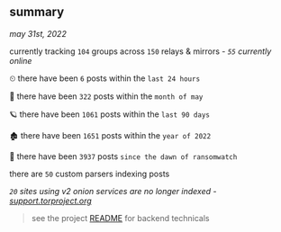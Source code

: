 
## summary
_may 31st, 2022_

currently tracking `104` groups across `150` relays & mirrors - _`55` currently online_

⏲ there have been `6` posts within the `last 24 hours`

🦈 there have been `322` posts within the `month of may`

🪐 there have been `1061` posts within the `last 90 days`

🏚 there have been `1651` posts within the `year of 2022`

🦕 there have been `3937` posts `since the dawn of ransomwatch`

there are `50` custom parsers indexing posts

_`20` sites using v2 onion services are no longer indexed - [support.torproject.org](https://support.torproject.org/onionservices/v2-deprecation/)_

> see the project [README](https://github.com/joshhighet/ransomwatch#ransomwatch--) for backend technicals
